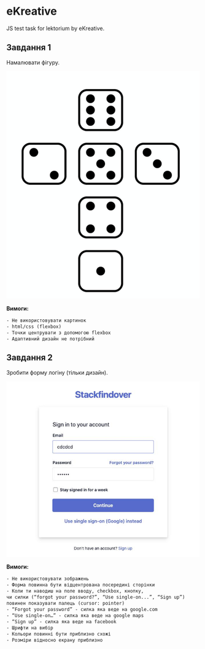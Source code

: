 # eKreative
JS test task for lektorium by eKreative.

## Завдання 1
Намалювати фігуру.

![figure](1/figure.jpg)

**Вимоги:**

    - Не використовувати картинок
    - html/css (flexbox)
    - Точки центрувати з допомогою flexbox
    - Адаптивний дизайн не потрібний

## Завдання 2
Зробити форму логіну (тільки дизайн).

![log form](2/form.jpg)

**Вимоги:**

    - Не використовувати зображень
    - Форма повинна бути відцентрована посередині сторінки
    - Коли ти наводиш на поле вводу, checkbox, кнопку, 
    чи силки (“forgot your password?”, “Use single-on...”, “Sign up”)
    повинен показувати палець (cursor: pointer)
    - “Forgot your password” - силка яка веде на google.com
    - “Use single-on…” - силка яка веде на google maps
    - “Sign up” - силка яка веде на facebook
    - Шрифти на вибір
    - Кольори повинні бути приблизно схожі
    - Розміри відносно екрану приблизно
